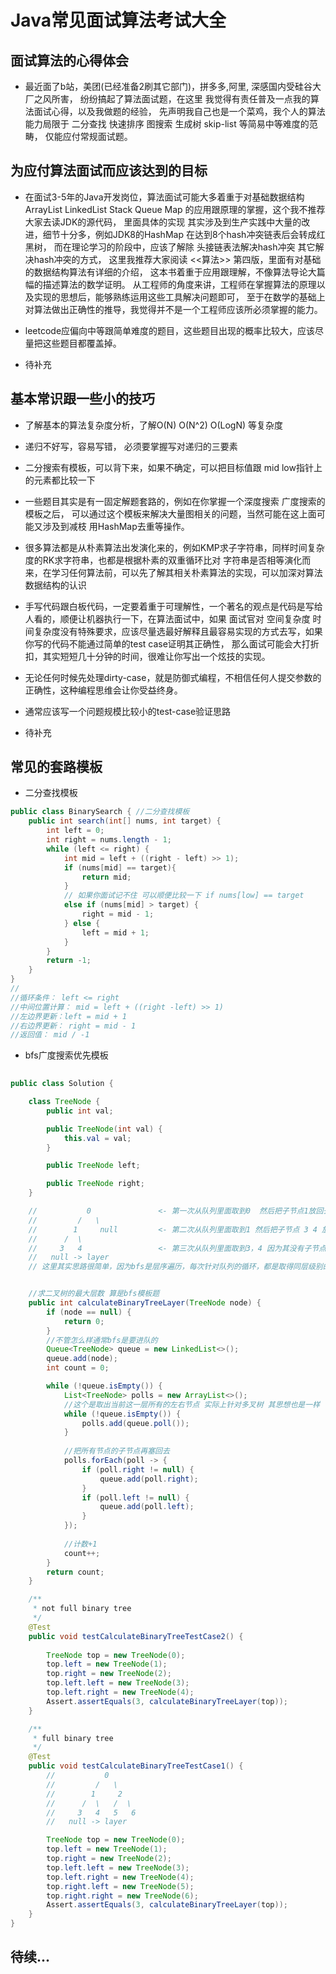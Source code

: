 # Java常见面试算法考试大全


## 面试算法的心得体会

* 最近面了b站，美团(已经准备2刷其它部门)，拼多多,阿里, 深感国内受硅谷大厂之风所害，
纷纷搞起了算法面试题，在这里 我觉得有责任普及一点我的算法面试心得，以及我做题的经验，
先声明我自己也是一个菜鸡，我个人的算法能力局限于 二分查找 快速排序 图搜索 生成树 skip-list 等简易中等难度的范畴，
仅能应付常规面试题。

## 为应付算法面试而应该达到的目标

* 在面试3-5年的Java开发岗位，算法面试可能大多着重于对基础数据结构 
ArrayList LinkedList Stack Queue Map 的应用跟原理的掌握，这个我不推荐大家去读JDK的源代码，
里面具体的实现 其实涉及到生产实践中大量的改进，细节十分多，例如JDK8的HashMap 在达到8个hash冲突链表后会转成红黑树，
而在理论学习的阶段中，应该了解除 头接链表法解决hash冲突 其它解决hash冲突的方式，
这里我推荐大家阅读 <<算法>> 第四版，里面有对基础的数据结构算法有详细的介绍，
这本书着重于应用跟理解，不像算法导论大篇幅的描述算法的数学证明。
从工程师的角度来讲，工程师在掌握算法的原理以及实现的思想后，能够熟练运用这些工具解决问题即可，
至于在数学的基础上对算法做出正确性的推导，我觉得并不是一个工程师应该所必须掌握的能力。

* leetcode应偏向中等跟简单难度的题目，这些题目出现的概率比较大，应该尽量把这些题目都覆盖掉。

* 待补充

## 基本常识跟一些小的技巧

* 了解基本的算法复杂度分析，了解O(N) O(N^2) O(LogN) 等复杂度

* 递归不好写，容易写错， 必须要掌握写对递归的三要素

* 二分搜索有模板，可以背下来，如果不确定，可以把目标值跟 mid low指针上的元素都比较一下

* 一些题目其实是有一固定解题套路的，例如在你掌握一个深度搜索 广度搜索的模板之后，
可以通过这个模板来解决大量图相关的问题，当然可能在这上面可能又涉及到减枝 用HashMap去重等操作。

* 很多算法都是从朴素算法出发演化来的，例如KMP求子字符串，同样时间复杂度的RK求字符串，也都是根据朴素的双重循环比对
字符串是否相等演化而来，在学习任何算法前，可以先了解其相关朴素算法的实现，可以加深对算法数据结构的认识

* 手写代码跟白板代码，一定要着重于可理解性，一个著名的观点是代码是写给人看的，顺便让机器执行一下，在算法面试中，如果
面试官对 空间复杂度 时间复杂度没有特殊要求，应该尽量选最好解释且最容易实现的方式去写，如果你写的代码不能通过简单的test case证明其正确性，
那么面试可能会大打折扣，其实短短几十分钟的时间，很难让你写出一个炫技的实现。

* 无论任何时候先处理dirty-case，就是防御式编程，不相信任何人提交参数的正确性，这种编程思维会让你受益终身。

* 通常应该写一个问题规模比较小的test-case验证思路

* 待补充


## 常见的套路模板

* 二分查找模板
```java
public class BinarySearch { //二分查找模板
    public int search(int[] nums, int target) {
        int left = 0;
        int right = nums.length - 1;
        while (left <= right) {
            int mid = left + ((right - left) >> 1);
            if (nums[mid] == target){ 
                return mid;
            }
            // 如果你面试记不住 可以顺便比较一下 if nums[low] == target
            else if (nums[mid] > target) {
                right = mid - 1;
            } else {
                left = mid + 1;
            }
        }
        return -1;
    }
}
//
//循环条件： left <= right
//中间位置计算： mid = left + ((right -left) >> 1)
//左边界更新：left = mid + 1
//右边界更新： right = mid - 1
//返回值： mid / -1
```

* bfs广度搜索优先模板

```java
    
public class Solution {

    class TreeNode {
        public int val;

        public TreeNode(int val) {
            this.val = val;
        }

        public TreeNode left;

        public TreeNode right;
    }

    //           0               <- 第一次从队列里面取到0  然后把子节点1放回去
    //         /   \
    //        1     null         <- 第二次从队列里面取到1 然后把子节点 3 4 放回去
    //      /  \
    //     3   4                 <- 第三次从队列里面取到3，4 因为其没有子节点 所以队列为空 返回 得到count = 3
    //   null -> layer   
    // 这里其实思路很简单，因为bfs是层序遍历，每次针对队列的循环，都是取得同层级别的节点，除开二叉树 多叉树亦是如此


    //求二叉树的最大层数 算是bfs模板题
    public int calculateBinaryTreeLayer(TreeNode node) {
        if (node == null) {
            return 0;
        }
        //不管怎么样通常bfs是要进队的
        Queue<TreeNode> queue = new LinkedList<>();
        queue.add(node);
        int count = 0;

        while (!queue.isEmpty()) {
            List<TreeNode> polls = new ArrayList<>();
            //这个是取出当前这一层所有的左右节点 实际上针对多叉树 其思想也是一样
            while (!queue.isEmpty()) {
                polls.add(queue.poll());
            }
            
            //把所有节点的子节点再塞回去
            polls.forEach(poll -> {
                if (poll.right != null) {
                    queue.add(poll.right);
                }
                if (poll.left != null) {
                    queue.add(poll.left);
                }
            });
            
            //计数+1
            count++;
        }
        return count;
    }

    /**
     * not full binary tree
     */
    @Test
    public void testCalculateBinaryTreeTestCase2() {
        
        TreeNode top = new TreeNode(0);
        top.left = new TreeNode(1);
        top.right = new TreeNode(2);
        top.left.left = new TreeNode(3);
        top.left.right = new TreeNode(4);
        Assert.assertEquals(3, calculateBinaryTreeLayer(top));
    }

    /**
     * full binary tree
     */
    @Test
    public void testCalculateBinaryTreeTestCase1() {
        //           0
        //         /   \
        //        1     2
        //      /  \   /  \
        //     3   4   5   6
        //   null -> layer

        TreeNode top = new TreeNode(0);
        top.left = new TreeNode(1);
        top.right = new TreeNode(2);
        top.left.left = new TreeNode(3);
        top.left.right = new TreeNode(4);
        top.right.left = new TreeNode(5);
        top.right.right = new TreeNode(6);
        Assert.assertEquals(3, calculateBinaryTreeLayer(top));
    }
}

```

## 待续...


